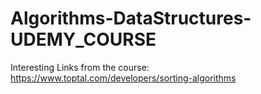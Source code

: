 # Algorithms-DataStructures-UDEMY_COURSE


Interesting Links from the course:
https://www.toptal.com/developers/sorting-algorithms
